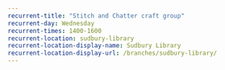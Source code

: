```yaml
---
recurrent-title: "Stitch and Chatter craft group"
recurrent-day: Wednesday
recurrent-times: 1400-1600
recurrent-location: sudbury-library
recurrent-location-display-name: Sudbury Library
recurrent-location-display-url: /branches/sudbury-library/
---
```

